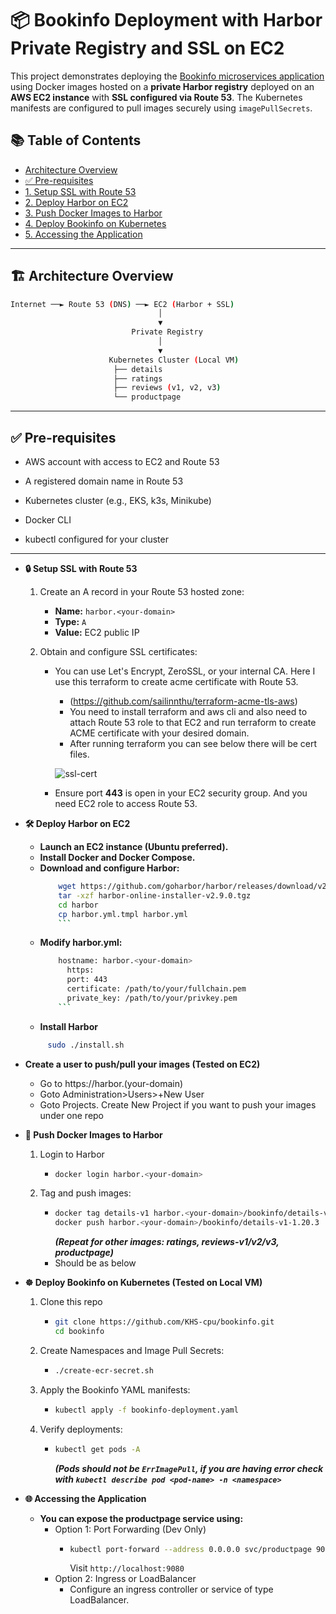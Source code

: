 # 📦 Bookinfo Deployment with Harbor Private Registry and SSL on EC2

This project demonstrates deploying the [Bookinfo microservices application](https://istio.io/latest/docs/examples/bookinfo/) using Docker images hosted on a **private Harbor registry** deployed on an **AWS EC2 instance** with **SSL configured via Route 53**. The Kubernetes manifests are configured to pull images securely using `imagePullSecrets`.

## 📚 Table of Contents

- [Architecture Overview](#architecture-overview)
- [✅ Pre-requisites](#pre-requisites)
- [1. Setup SSL with Route 53](#2-setup-ssl-with-route-53)
- [2. Deploy Harbor on EC2](#1-deploy-harbor-on-ec2)
- [3. Push Docker Images to Harbor](#3-push-docker-images-to-harbor)
- [4. Deploy Bookinfo on Kubernetes](#4-deploy-bookinfo-on-kubernetes)
- [5. Accessing the Application](#5-accessing-the-application)

---

## 🏗 Architecture Overview

```bash
Internet ──► Route 53 (DNS) ──► EC2 (Harbor + SSL)
                                 │
                                 ▼
                           Private Registry
                                 │
                                 ▼
                      Kubernetes Cluster (Local VM)
                       ├── details
                       ├── ratings
                       ├── reviews (v1, v2, v3)
                       └── productpage
```

---

## ✅ Pre-requisites
- AWS account with access to EC2 and Route 53

- A registered domain name in Route 53

- Kubernetes cluster (e.g., EKS, k3s, Minikube)

- Docker CLI

- kubectl configured for your cluster

---

- **🔒 Setup SSL with Route 53**
   1. Create an A record in your Route 53 hosted zone:

      - **Name:** `harbor.<your-domain>`
      - **Type:** `A`
      - **Value:** EC2 public IP

   2. Obtain and configure SSL certificates:

      - You can use Let's Encrypt, ZeroSSL, or your internal CA. Here I use this terraform to create acme certificate with Route 53.
        - (https://github.com/sailinnthu/terraform-acme-tls-aws)
        - You need to install terraform and aws cli and also need to attach Route 53 role to that EC2 and run terraform to create ACME certificate with your desired domain.
        - After running terraform you can see below there will be cert files.
        
        ![ssl-cert](Pictures/Pictures/ssl-cert.png)
      
      - Ensure port **443** is open in your EC2 security group. And you need EC2 role to access Route 53.
     
- **🛠 Deploy Harbor on EC2**

  - **Launch an EC2 instance (Ubuntu preferred).**
  - **Install Docker and Docker Compose.**
  - **Download and configure Harbor:**
    ```bash
        wget https://github.com/goharbor/harbor/releases/download/v2.9.0/harbor-online-installer-v2.9.0.tgz
        tar -xzf harbor-online-installer-v2.9.0.tgz
        cd harbor
        cp harbor.yml.tmpl harbor.yml
        ```
  - **Modify harbor.yml:**
    ```bash
        hostname: harbor.<your-domain>
          https:
          port: 443
          certificate: /path/to/your/fullchain.pem
          private_key: /path/to/your/privkey.pem
        ```
  - **Install Harbor**
   ```bash
        sudo ./install.sh
   ```
- **Create a user to push/pull your images (Tested on EC2)**
  - Go to https://harbor.(your-domain)
  - Goto Administration>Users>+New User
  - Goto Projects. Create New Project if you want to push your images under one repo
    <Picture>

          
- **🐳 Push Docker Images to Harbor**

  1. Login to Harbor
     - ```bash
       docker login harbor.<your-domain>
       ```
  2. Tag and push images:
     - ```bash
       docker tag details-v1 harbor.<your-domain>/bookinfo/details-v1-1.20.3
       docker push harbor.<your-domain>/bookinfo/details-v1-1.20.3
       ```
       ***(Repeat for other images: ratings, reviews-v1/v2/v3, productpage)***
     - Should be as below
       <Picture>

- **☸️ Deploy Bookinfo on Kubernetes (Tested on Local VM)**

  1. Clone this repo
     - ```bash
       git clone https://github.com/KHS-cpu/bookinfo.git
       cd bookinfo
       ```
  2. Create Namespaces and Image Pull Secrets:
     - ```bash
       ./create-ecr-secret.sh
       ```
  3. Apply the Bookinfo YAML manifests:
     - ```bash
       kubectl apply -f bookinfo-deployment.yaml
       ```
  4. Verify deployments:
     - ```bash
       kubectl get pods -A
       ```
       ***(Pods should not be `ErrImagePull`, if you are having error check with `kubectl describe pod <pod-name> -n <namespace>`***

- **🌐 Accessing the Application**
  - **You can expose the productpage service using:**
    - Option 1: Port Forwarding (Dev Only)
      - ```bash
        kubectl port-forward --address 0.0.0.0 svc/productpage 9080:9080 -n productpage
        ```
        Visit `http://localhost:9080`
    - Option 2: Ingress or LoadBalancer
      - Configure an ingress controller or service of type LoadBalancer.











